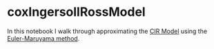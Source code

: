 # coxIngersollRossModel
In this notebook I walk through approximating the [CIR Model](https://en.wikipedia.org/wiki/Cox–Ingersoll–Ross_model) using the [Euler-Maruyama method](https://en.wikipedia.org/wiki/Euler–Maruyama_method).
